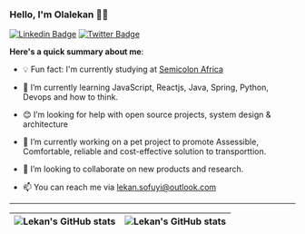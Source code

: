 ### Hello, I'm Olalekan 👋🏾


[![Linkedin Badge](https://img.shields.io/badge/-Olelakan-Sofuyi-blue?style=for-the-badge&logo=Linkedin&logoColor=white&link=https://www.linkedin.com/in/olalekan-sofuyi)](https://www.linkedin.com/in/olalekan-sofuyi) [![Twitter Badge](https://img.shields.io/badge/-@Nobodyuglier-1ca0f1?style=for-the-badge&logo=twitter&logoColor=white&link=https://twitter.com/Nobodyuglier)](https://twitter.com/Nobodyuglier)


**Here's a quick summary about me**:

- 💡 Fun fact: I'm currently studying at [Semicolon Africa](https://semicolon.africa/)
- 🌱 I’m currently learning JavaScript, Reactjs, Java, Spring, Python, Devops and how to think.
- 😊 I’m looking for help with open source projects, system design & architecture
- 🔭 I’m currently working on a pet project to promote Assessible, Comfortable, reliable and cost-effective solution to transporttion.
- 👯 I’m looking to collaborate on new products and research.


- 📫 You can reach me via lekan.sofuyi@outlook.com

---

| <img align="center" src="https://github-readme-stats.vercel.app/api?username=ola-lekan01&show_icons=true&include_all_commits=true&hide_border=true" alt="Lekan's GitHub stats" /> | <img align="center" src="https://github-readme-stats.vercel.app/api/top-langs/?username=ola-lekan01&langs_count=8&layout=compact&hide_border=true" alt="Lekan's GitHub stats" /> |
| ------------- | ------------- |
